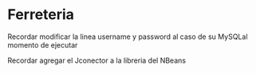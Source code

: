 # Ferreteria
Recordar modificar la linea username y password al caso de su MySQLal momento de ejecutar

Recordar agregar el Jconector a la libreria del NBeans

